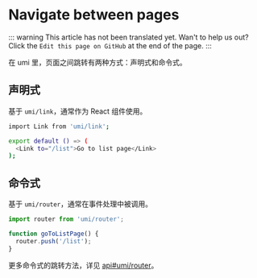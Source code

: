# Navigate between pages

::: warning
This article has not been translated yet. Wan't to help us out? Click the `Edit this page on GitHub` at the end of the page.
:::

在 umi 里，页面之间跳转有两种方式：声明式和命令式。

## 声明式

基于 `umi/link`，通常作为 React 组件使用。

```bash
import Link from 'umi/link';

export default () => (
  <Link to="/list">Go to list page</Link>
);
```

## 命令式

基于 `umi/router`，通常在事件处理中被调用。

```js
import router from 'umi/router';

function goToListPage() {
  router.push('/list');
}
```

更多命令式的跳转方法，详见 [api#umi/router](/api/#umi-router)。
